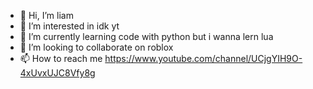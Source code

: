 - 👋 Hi, I’m liam
- 👀 I’m interested in idk yt
- 🌱 I’m currently learning code with python but i wanna lern lua
- 💞️ I’m looking to collaborate on roblox
- 📫 How to reach me https://www.youtube.com/channel/UCjgYIH9O-4xUvxUJC8Vfy8g 

<!---
LiamBelcher/LiamBelcher is a ✨ special ✨ repository because its `README.md` (this file) appears on your GitHub profile.
You can click the Preview link to take a look at your changes.
--->

 
